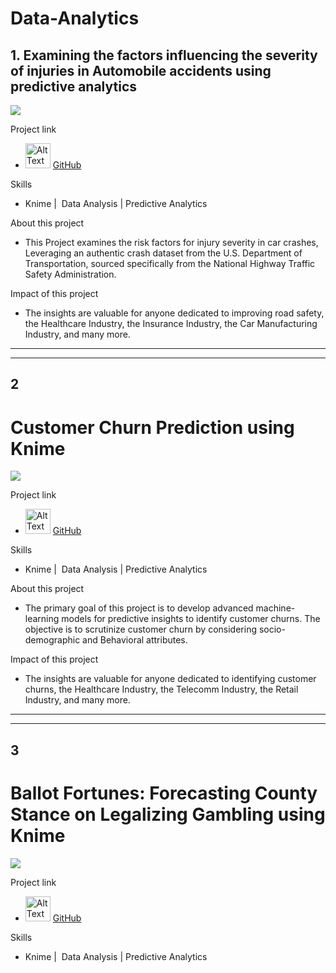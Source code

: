 # Data-Analytics


## 1. Examining the factors influencing the severity of injuries in Automobile accidents using predictive analytics

![](/assets/carcrash.jpeg)

Project link
- <img src="/assets/github.jpeg" alt="Alt Text" width="40" height="40"> [GitHub](https://github.com/PNaveenVarma/-Driver-injury-severity-analysis-in-automobile-crashes)

Skills
- Knime |  Data Analysis | Predictive Analytics 

About this project
- This Project examines the risk factors for injury severity in car crashes, Leveraging an authentic crash dataset from the U.S. Department of Transportation, sourced specifically from the National Highway Traffic Safety Administration.

Impact of this project
- The insights are valuable for anyone dedicated to improving road safety, the Healthcare Industry, the Insurance Industry, the Car Manufacturing Industry, and many more.

********************************************************************************************************************************
********************************************************************************************************************************


## 2
<h1>Customer Churn Prediction using Knime</h1> 

![](/assets/churn.jpeg)

Project link
- <img src="/assets/github.jpeg" alt="Alt Text" width="40" height="40"> [GitHub](https://github.com/PNaveenVarma/Customer-Churn-Prediction)

Skills
- Knime |  Data Analysis | Predictive Analytics 

About this project
- The primary goal of this project is to develop advanced machine-learning models for predictive insights to identify customer churns. The objective is to scrutinize customer churn by considering socio-demographic and Behavioral attributes.

Impact of this project
- The insights are valuable for anyone dedicated to identifying customer churns, the Healthcare Industry, the Telecomm Industry, the Retail Industry, and many more.

********************************************************************************************************************************
********************************************************************************************************************************

## 3
<h1>Ballot Fortunes: Forecasting County Stance on Legalizing Gambling using Knime</h1> 

![](/assets/gambling.jpeg)

Project link
- <img src="/assets/github.jpeg" alt="Alt Text" width="40" height="40"> [GitHub](https://github.com/PNaveenVarma/Ballot-Fortunes-Forecasting-County-Stance-on-Legalizing-Gaming)

Skills
- Knime |  Data Analysis | Predictive Analytics 
